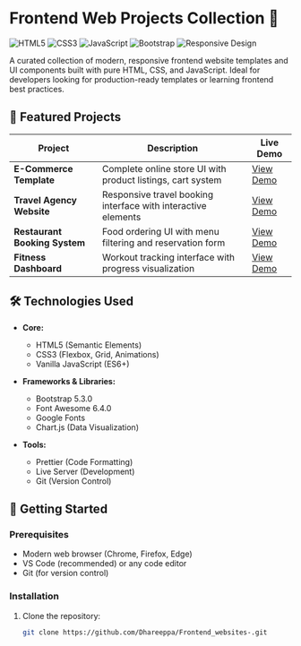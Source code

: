 # Frontend Web Projects Collection 🚀

![HTML5](https://img.shields.io/badge/HTML5-E34F26?style=flat&logo=html5&logoColor=white)
![CSS3](https://img.shields.io/badge/CSS3-1572B6?style=flat&logo=css3&logoColor=white)
![JavaScript](https://img.shields.io/badge/JavaScript-F7DF1E?style=flat&logo=javascript&logoColor=black)
![Bootstrap](https://img.shields.io/badge/Bootstrap-7952B3?style=flat&logo=bootstrap&logoColor=white)
![Responsive Design](https://img.shields.io/badge/Responsive-Design-green)

A curated collection of modern, responsive frontend website templates and UI components built with pure HTML, CSS, and JavaScript. Ideal for developers looking for production-ready templates or learning frontend best practices.

## 🌟 Featured Projects

| Project | Description | Live Demo |
|---------|-------------|-----------|
| **E-Commerce Template** | Complete online store UI with product listings, cart system | [View Demo](https://dhareeppa.github.io/Frontend_websites-/ecommerce-template) |
| **Travel Agency Website** | Responsive travel booking interface with interactive elements | [View Demo](https://dhareeppa.github.io/Frontend_websites-/travel-agency) |
| **Restaurant Booking System** | Food ordering UI with menu filtering and reservation form | [View Demo](https://dhareeppa.github.io/Frontend_websites-/restaurant-booking) |
| **Fitness Dashboard** | Workout tracking interface with progress visualization | [View Demo](https://dhareeppa.github.io/Frontend_websites-/fitness-dashboard) |

## 🛠️ Technologies Used

- **Core:**
  - HTML5 (Semantic Elements)
  - CSS3 (Flexbox, Grid, Animations)
  - Vanilla JavaScript (ES6+)
  
- **Frameworks & Libraries:**
  - Bootstrap 5.3.0
  - Font Awesome 6.4.0
  - Google Fonts
  - Chart.js (Data Visualization)
  
- **Tools:**
  - Prettier (Code Formatting)
  - Live Server (Development)
  - Git (Version Control)

## 🚀 Getting Started

### Prerequisites
- Modern web browser (Chrome, Firefox, Edge)
- VS Code (recommended) or any code editor
- Git (for version control)

### Installation
1. Clone the repository:
   ```bash
   git clone https://github.com/Dhareeppa/Frontend_websites-.git